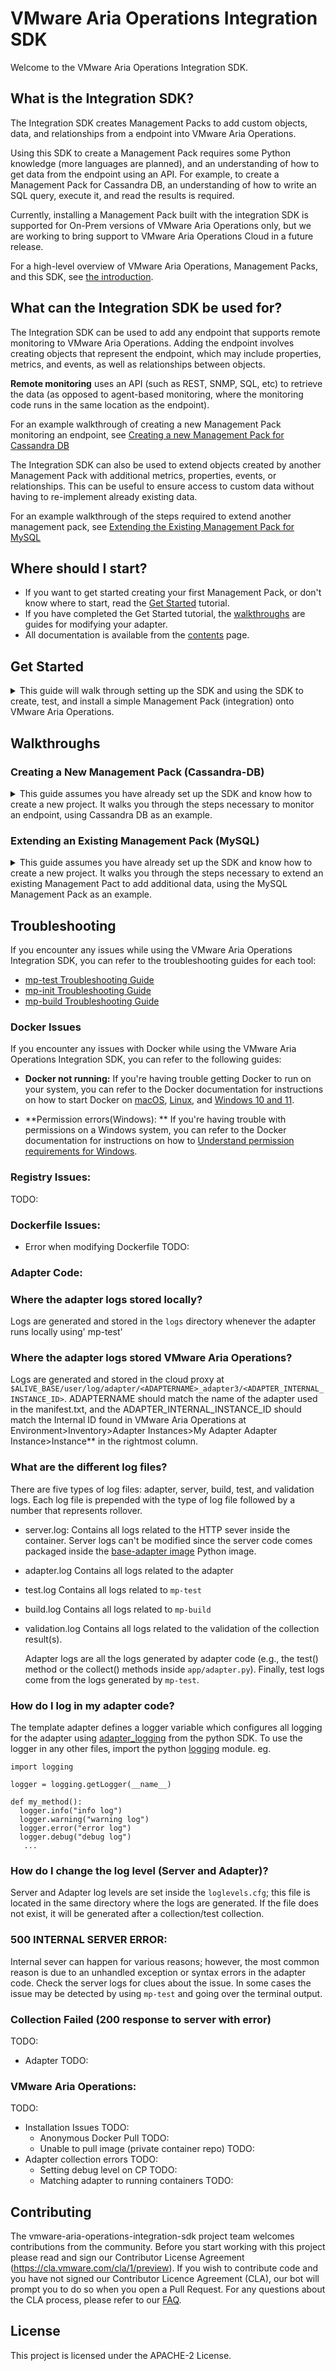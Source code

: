 VMware Aria Operations Integration SDK
=====================

Welcome to the VMware Aria Operations Integration SDK.

## What is the Integration SDK?

The Integration SDK creates Management Packs to add custom objects, data, and
relationships from a endpoint into VMware Aria Operations.

Using this SDK to create a Management Pack requires some Python
knowledge (more languages are planned), and an understanding of how to get
data from the endpoint using an API. For example, to create a Management Pack for
Cassandra DB, an understanding of how to write an SQL query, execute it, and read the
results is required.

Currently, installing a Management Pack built with the integration SDK is supported for
On-Prem versions of VMware Aria Operations only, but we are working to bring support to
VMware Aria Operations Cloud in a future release.

For a high-level overview of VMware Aria Operations, Management Packs, and this SDK,
see [the introduction](doc/introduction.md).

## What can the Integration SDK be used for?
The Integration SDK can be used to add any endpoint that supports remote monitoring to
VMware Aria Operations. Adding the endpoint involves creating objects that
represent the endpoint, which may include properties, metrics, and events, as well as
relationships between objects.

**Remote monitoring** uses an API (such as REST, SNMP, SQL, etc) to retrieve the data (as
opposed to agent-based monitoring, where the monitoring code runs in the same location
as the endpoint).

For an example walkthrough of creating a new Management Pack monitoring an endpoint, see
[Creating a new Management Pack for Cassandra DB](#creating-a-new-management-pack--cassandra-db-)

The Integration SDK can also be used to extend objects created by another Management
Pack with additional metrics, properties, events, or relationships. This can be useful
to ensure access to custom data without having to re-implement already existing data.

For an example walkthrough of the steps required to extend another management pack, see
[Extending the Existing Management Pack for MySQL](#extending-an-existing-management-pack--mysql-)

## Where should I start?
* If you want to get started creating your first Management Pack, or don't know where to start, read the [Get Started](#get-started) tutorial.
* If you have completed the Get Started tutorial, the [walkthroughs](#walkthroughs) are guides for modifying your adapter.
* All documentation is available from the [contents](doc/contents.md) page.

## Get Started
<details>
<summary>This guide will walk through setting up the SDK and using the SDK
to create, test, and install a simple Management Pack (integration) onto VMware Aria Operations.</summary>

Contents
* [Requirements](#requirements)
* [Installation](#installation)
* [Creating a Management Pack](#creating-a-management-pack)
* [Testing a Management Pack](#testing-a-management-pack)
* [Building and Installing a Management Pack](#building-and-installing-a-management-pack)

### Requirements

#### Operating System:
The VMware Aria Operations Integration SDK has been tested in the following OSes:
* Windows 10
* Windows 11
* macOS Monterey
* Debian Linux
* Fedora Linux

Other operating systems may be compatible.

#### VMware Aria Operations
The Management Packs generated by the VMware Aria Operations Integration SDK will only run on versions that supports containerized Management Packs. Currently, this is limited to on-prem installs, version 8.10 or later.
In addition, at least one Cloud Proxy (also version 8.10 or later) must be set up in VMware Aria Operations, as containerized Management Packs must be run on a Cloud Proxy collector.

#### Dependencies
* Docker 20.10.0 or later. Updating to the latest stable version is recommended. For instructions on installing Docker,
  go to [Docker's installation documentation](https://docs.docker.com/engine/install/), choose the OS you need and
  follow the instructions provided.
* Python3 3.9.0 or later. Updating to the latest stable version is recommended. Python 3.8 and earlier (including Python2) are not supported. For instructions on installing Python, go
  to [Python's installation documentation](https://wiki.python.org/moin/BeginnersGuide/Download), choose the OS you need
  and follow the instructions provided.
* Pip. If Python3 is installed, pip is most likely also installed. For instructions on installing Pip, go
  to [Pip's installation documentation](https://pip.pypa.io/en/stable/installation/), and follow the instructions
  provided.
* Git 2.35.0 or later. Updating to the latest stable version is recommended.
  For instructions in installing git, go to [Git's installation documentation](https://git-scm.com/downloads),
  choose the OS you need and follow the instructions provided.

[//]: # (TODO: Add this section back in once we support them)
[//]: # (#### Optional Prerequisites)
[//]: # (* Java. Java is only required for building Java Management Packs. We recommend the latest version of the [Azul Zulu SDK]&#40;https://www.azul.com/downloads/?package=jdk#download-openjdk&#41;.)
[//]: # (* Powershell. Powershell is only required for building Powershell Management Packs. See [Microsoft's installation instructions for PowerShell]&#40;https://docs.microsoft.com/en-us/powershell/scripting/install/installing-powershell?view=powershell-7.2&#41;.)
[//]: # (> Note: Creating Java and Powershell Management Packs is disabled for the Beta)

### Installation

To install the SDK, use `pip` to install into the global Python environment, or `pipx` to install into a isolated environment.
```sh
python3 -m pip install vmware-aria-operations-integration-sdk
```

### Creating a Management Pack
After the SDK is installed, create a new project, by running `mp-init`. This tool asks a series of questions that guides
the creation of a new management pack project.


1. `Enter a path for the project (where code for collection, metadata, and content reside). Path:`

    The path can be an absolute path, or a path relative to the directory `mp-init` was run from. The path should end in an empty
    or non-existing directory. If the directory does not exist, it will be created. This directory will contain a new Management
    Pack project.

2. `Management Pack display name`

    The Management Pack display name will show up in VMware Aria Operations (**Data Sources &rarr; Integrations &rarr;
    Repository**), or when adding an account.

    ![Integration Card for the 'TestAdapter' Management Pack](doc/test-adapter-integration-card.png)

    *This Management Pack's display name is 'TestAdapter', and uses the default icon*

3. `Management Pack adapter key`

    This field is used internally to identify the Management Pack and Adapter Kind. By default, it is set to the
    Management Pack display name with special characters and whitespace stripped from it.

4. `Management Pack description`

    This field should describe what the Management Pack will do or monitor.

5. `Management Pack vendor`

   The vendor field shows up in the UI under 'About' on the Integration Card.

   ![About popup for the 'TestAdapter' Management Pack](doc/test-adapter-about.png)

   *This Management Pack's vendor is 'VMware'*

6. `Enter a path to a EULA text file, or leave blank for no EULA`

   VMware Aria Operations requires a EULA file to be present in a Management Pack. If one isn't provided, a stub EULA file (`eula.txt` in
   the root project directory) will be added to the project which reads:
    ```
    There is no EULA associated with this Management Pack.
    ```

7. `Enter a path to the Management Pack icon file, or leave blank for no icon`

   The icon is used in the VMware Aria Operations UI if present. If it is not present, a default icon will be used. The icon file must be
   png format and 256x256 px. An icon file can be added later by copying the icon to the root project directory and
   setting the value of the `"pak_icon"` key to the icon's file name in the `manifest.txt` file.

8. `Select a language for the adapter. Supported languages are [...]`

   Supported languages are listed. Once selected, the project will be generated, including a template adapter in the
   selected language. The template adapter collects several objects and metrics from the container that the adapter
   is running in, and can be used as a starting point for creating a new adapter.

For complete documentation of the `mp-init` tool see the [MP Initialization Tool Documentation](doc/mp-init.md).

### Testing a Management Pack

In the Management Pack directory, the installation script writes a `requirements.txt` file containing the version of the
SDK used to generate the project, and installs the SDK into a virtual environment named `venv`. Note that the packages
in `requirements.txt` are _not_ installed into the adapter. To add a package to the adapter, specify it in the file
`adapter_requirements.txt`.

To use the SDK, navigate to the newly-generated project directory and activate the virtual environment:

For Mac and Linux:
```sh
source venv/bin/activate
```
(This script is written for the bash shell. If you use the csh or fish shells, there are alternate activate.csh and activate.fish scripts you should use instead.)
For Windows:
```cmd
venv\Scripts\activate.bat
```
To exit the virtual environment, run `deactivate` in the virtual environment.

To test a project, run `mp-test`  in the virtual environment.

If `mp-test` is run from anywhere outside of a root project directory, the tool will prompt to choose a project, and will
test the selected project. If the tool is run from a project directory, the tool will automatically test that project.

`mp-test` will ask for a _connection_. No connections should exist, so choose **New Connection**. The test tool then
reads the `conf/describe.xml` file to find the connection parameters and credentials required for a connection, and
prompts for each. This is similar to creating a new _Adapter Instance_ in the VMware Aria Operations UI. Connections are automatically
saved per project, and can be reused when re-running the `mp-test` tool.

> Note: In the template project, the only connection parameter is `ID`, and because it connects to the container it is running on, this parameter is not necessary; it is only there as an example, and can be set to any value. The template also implements an example Test Connection. If a Test Connection is run (see below), with the `ID` set to the text `bad`, then the Test Connection will fail.

The test tool also asks for the method to test. There are four options:

* Test Connection - This call tests the connection and returns either an error message if the connection failed, or an
  empty json object if the connection succeeded.
* Collect - This call test the collection, and returns objects, metrics, properties, events, and relationships.
* Endpoint URLs - This returns a list (possibly empty) of URLs that have distinct SSL certificates that VMware Aria Operations can ask
  the end user to import into the TrustStore.
* Version - This returns
  the [VMware Aria Operations Collector API](vmware_aria_operations_integration_sdk/api/vmware-aria-operations-collector-fwk2.json) version the
  adapter implements. The implementation of this method is not generally handled by the developer.

For more information on these endpoints, see
the [Swagger API documentation](vmware_aria_operations_integration_sdk/api/vmware-aria-operations-collector-fwk2.json). Each
response is validated against the API.

For complete documentation of the `mp-test` tool see the [MP Test Tool Documentation](doc/mp-test.md).

### Building and Installing a Management Pack
To build a project, run `mp-build`  in the virtual environment.

If `mp-build` is run from anywhere outside of a root project directory, the tool will prompt to choose a project, and will
build the selected project. If the tool is run from a project directory, the tool will automatically build that
project.

Once the project is selected (if necessary), the tool will build the management pack and emit a `pak` file which can be
installed on VMware Aria Operations. The `pak` file will be located in the project directory.

To install the `pak` file, in VMware Aria Operations navigate to **Data Sources &rarr; Integrations &rarr;
Repository** and click `ADD`. Select and upload the generated `pak` file, accept the README, and install the management pack.

To configure the management pack, VMware Aria Operations navigate to **Data Sources &rarr; Integrations &rarr;
Accounts** and click `ADD ACCOUNT`. Select the newly-installed management pack and configure the required fields. For
`Collector/Group`, make sure that a cloud proxy collector is selected. Click `VALIDATE CONNECTION` to test the connection.
It should return successfully, then click `ADD`.

By default, a collection will run every 5 minutes. The first collection should happen immediately, however newly-created
objects cannot have metrics, properties, and events added to them. After the second collection, approximately five
minutes later, the objects' metrics, properties, and events should appear. These can be checked by navigating to **
Environment &rarr; Object Browser &rarr; All Objects** and expanding the Adapter and associated object types and object.

![CPU Idle Time](doc/test-adapter-cpu-idle-time.png)
*The CPU object's `idle-time` metric in a Management Pack named `QAAdapterName`.*

For complete documentation of the `mp-build` tool see the [MP Build Tool Documentation](doc/mp-build.md).
</details>

## Walkthroughs

### Creating a New Management Pack (Cassandra-DB)
<details><summary>
This guide assumes you have already set up the SDK and know how to create a new project.
It walks you through the steps necessary to monitor an endpoint, using Cassandra DB as
an example.</summary>
TODO
</details>

### Extending an Existing Management Pack (MySQL)
<details><summary>
This guide assumes you have already set up the SDK and know how to create a new project.
It walks you through the steps necessary to extend an existing Management Pact to add
additional data, using the MySQL Management Pack as an example.</summary>
TODO
</details>


## Troubleshooting

If you encounter any issues while using the VMware Aria Operations Integration SDK, you can refer to the troubleshooting guides for each tool:

- [mp-test Troubleshooting Guide](doc/mp-test.md#troubleshooting)
- [mp-init Troubleshooting Guide](doc/mp-init.md#troubleshooting)
- [mp-build Troubleshooting Guide](doc/mp-build.md#troubleshooting)

### Docker Issues

If you encounter any issues with Docker while using the VMware Aria Operations Integration SDK, you can refer to the following guides:

- **Docker not running:** If you're having trouble getting Docker to run on your system, you can refer to the Docker documentation for instructions on how to start Docker on [macOS](https://docs.docker.com/docker-for-mac/install/), [Linux](https://docs.docker.com/desktop/install/debian/#launch-docker-desktop), and [Windows 10 and 11](https://docs.docker.com/desktop/install/windows-install/#start-docker-desktop).

- **Permission errors(Windows): ** If you're having trouble with permissions on a Windows system, you can refer to the Docker documentation for instructions on how to [Understand permission requirements for Windows](https://docs.docker.com/desktop/windows/permission-requirements/).

### Registry Issues:
TODO:
### Dockerfile Issues:
- Error when modifying Dockerfile
TODO:
### Adapter Code:

### Where the adapter logs stored locally?
Logs are generated and stored in the `logs` directory whenever the adapter runs locally using' mp-test'

### Where the adapter logs stored VMware Aria Operations?
Logs are generated and stored in the cloud proxy at `$ALIVE_BASE/user/log/adapter/<ADAPTERNAME>_adapter3/<ADAPTER_INTERNAL_INSTANCE_ID>`. ADAPTERNAME should match the name of the adapter used in the manifest.txt, and the ADAPTER_INTERNAL_INSTANCE_ID should match the Internal ID found in VMware Aria Operations at Environment>Inventory>Adapter Instances>My Adapter Adapter Instance>Instance** in the rightmost column.
 
### What are the different log files?
There are five types of log files: adapter, server, build, test, and validation logs. Each log file is prepended with the type of 
log file followed by a number that represents rollover. 

- server.log: 
Contains all logs related to the HTTP sever inside the container. Server logs can't be modified since the server code comes packaged 
inside the [base-adapter image](https://projects.registry.vmware.com/harbor/projects/46752/repositories/base-adapter/artifacts-tab) Python image.

- adapter.log
Contains all logs related to the adapter

- test.log
Contains all logs related to `mp-test`

- build.log
Contains all logs related to `mp-build`

- validation.log
Contains all logs related to the validation of the collection result(s). 

  Adapter logs are all the logs generated by adapter code (e.g., the test() method or the collect() methods inside 
`app/adapter.py`). Finally, test logs come from the logs generated by `mp-test`.

### How do I log in my adapter code?
The template adapter defines a logger variable which configures all logging for the adapter using [adapter_logging](https://github.com/vmware/vmware-aria-operations-integration-sdk/blob/main/lib/python/src/aria/ops/adapter_logging.py) from the python SDK. To use the logger in any other files, import the python [logging](https://docs.python.org/3/library/logging.html) module. eg.

```python3
import logging

logger = logging.getLogger(__name__)

def my_method():
  logger.info("info log")
  logger.warning("warning log")
  logger.error("error log")
  logger.debug("debug log")
   ...
```

### How do I change the log level (Server and Adapter)?
Server and Adapter log levels are set inside the `loglevels.cfg`; this file is located in the same directory where the logs are generated. 
If the file does not exist, it will be generated after a collection/test collection.

### 500 INTERNAL SERVER ERROR:
Internal sever can happen for various reasons; however, the most common reason is due to an unhandled exception or syntax errors in
the adapter code. Check the server logs for clues about the issue. In some cases the issue may be detected by using `mp-test` and
going over the terminal output. 

### Collection Failed (200 response to server with error)

TODO:
- Adapter
TODO:
### VMware Aria Operations:
TODO:
- Installation Issues
TODO:
  - Anonymous Docker Pull
TODO:
  - Unable to pull image (private container repo)
TODO:
- Adapter collection errors
TODO:
  - Setting debug level on CP
TODO:
  - Matching adapter to running containers
TODO:

## Contributing

The vmware-aria-operations-integration-sdk project team welcomes contributions from the community. Before you start
working with this project please read and sign our Contributor License Agreement (https://cla.vmware.com/cla/1/preview).
If you wish to contribute code and you have not signed our Contributor Licence Agreement (CLA), our bot will prompt you
to do so when you open a Pull Request. For any questions about the CLA process, please refer to our
[FAQ](https://cla.vmware.com/faq).

## License

This project is licensed under the APACHE-2 License.
